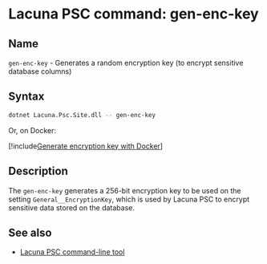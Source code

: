 ﻿# Lacuna PSC command: **gen-enc-key**

## Name

`gen-enc-key` - Generates a random encryption key (to encrypt sensitive database columns)

## Syntax

```sh
dotnet Lacuna.Psc.Site.dll -- gen-enc-key
```

Or, on Docker:

[!include[Generate encryption key with Docker](../../../../../includes/psc/docker/gen-encryption-key-stdout.md)]

## Description

The `gen-enc-key` generates a 256-bit encryption key to be used on the setting `General__EncryptionKey`, which is used by Lacuna PSC to encrypt sensitive data
stored on the database.

## See also

* [Lacuna PSC command-line tool](index.md)
